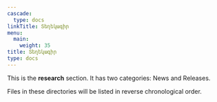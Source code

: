 ```yaml
---
cascade:
  type: docs
linkTitle: Տեղեկագիր
menu:
  main:
    weight: 35
title: Տեղեկագիր
type: docs
---
```



This is the **research** section. It has two categories: News and Releases.

Files in these directories will be listed in reverse chronological order.
